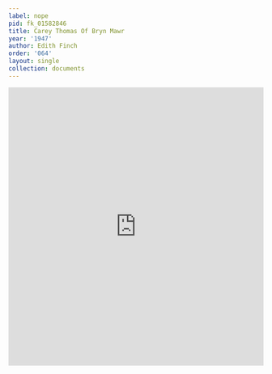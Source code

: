 ```yaml
---
label: nope
pid: fk_01582846
title: Carey Thomas Of Bryn Mawr
year: '1947'
author: Edith Finch
order: '064'
layout: single
collection: documents
---
```

<iframe src="https://northwestern.app.box.com/embed/s/343sq1spws6ei6kiintgbyif0v1aky3v?sortColumn=date&view=list" width="100%" height="550" frameborder="0" allowfullscreen webkitallowfullscreen msallowfullscreen></iframe>
